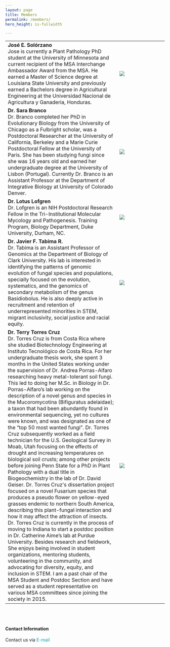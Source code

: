 ```yaml
---
layout: page
title: Members
permalink: /members/
hero_height: is-fullwidth

---
```



<table style="width:100%; border:none;" cellspacing="10" >

<tr style="border:none;">
  <td style="border: none;font-size:16px;">
    <span style="font-weight:700;">José E. Solórzano</span>
    <br>
Jose is currently a Plant Pathology PhD student at the University of Minnesota and current recipient of the MSA Interchange Ambassador Award from the MSA. He earned a Master of Science degree at Louisiana State University and previously earned a Bachelors degree in Agricultural Engineering at the Universidad Nacional de Agricultura y Ganaderia, Honduras.
  </td>
  <td style="width:30%;border:none;font-size:16px;">
    <img src= "{{ "/assets/site_images/Jose.jpg" | relative_url }}"/>
  </td>
</tr>


<tr style="border:none;">
  <td style="border: none;font-size:16px;">
    <span style="font-weight:700;">Dr. Sara Branco</span>
    <br>
Dr. Branco completed her PhD in Evolutionary Biology from the University of Chicago as a Fulbright scholar, was a Postdoctoral Researcher at the University of California, Berkeley and a Marie Curie Postdoctoral Fellow at the University of Paris. She has been studying fungi since she was 16 years old and earned her undergraduate degree at the University of Lisbon (Portugal). Currently Dr. Branco is an Assistant Professor at the Department of Integrative Biology at University of Colorado Denver.
  </td>
  <td style="width:30%;border:none;font-size:16px;">
    <img src= "{{ "assets/site_images/sb.jpg" | relative_url }}"/>
  </td>
</tr>
  

<tr style="border:none;">
  <td style="border: none;font-size:16px;">
    <span style="font-weight:700;">Dr. Lotus Lofgren</span> 
<br>
Dr. Lofgren is an NIH Postdoctoral Research Fellow in the Tri-Institutional Molecular Mycology and Pathogenesis. Training Program, Biology Department, Duke University, Durham, NC.
    </td>
    <td style="width:30%;border:none;font-size:16px;">
	<img src= "{{ "assets/site_images/Lof.jpg" | relative_url }}"/>
    </td>
</tr>

  
<tr style="border:none;">
  <td style="border: none;font-size:16px;">
    <span style="font-weight:700;"> Dr. Javier F. Tabima R.</span>
    <br>
Dr. Tabima is an Assistant Professor of Genomics at the Department of Biology of Clark University. His lab is interested in identifying the patterns of genomic evolution of fungal species and populations, specially focused on the evolution, systematics, and the genomics of secondary metabolism of the genus Basidiobolus. He is also deeply active in recruitment and retention of underrepresented minorities in STEM, migrant inclusivity, social justice and racial equity.
  </td>
  <td style="width:30%;border:none;font-size:16px;">
    <img src= "{{ "assets/site_images/jv.jpg" | relative_url }}"/>
  </td>
</tr>
	
	
<tr style="border:none;">
  <td style="border: none;font-size:16px;">
    <span style="font-weight:700;"> Dr. Terry Torres Cruz</span>
    <br>
Dr. Torres Cruz is from Costa Rica where she studied Biotechnology Engineering at Instituto Tecnológico de Costa Rica. For her undergraduate thesis work, she spent 3 months in the United States working under the supervision of Dr. Andrea Porras-Alfaro researching heavy metal-tolerant soil fungi. This led to doing her M.Sc. in Biology in Dr. Porras-Alfaro’s lab working on the description of a novel genus and species in the Mucoromycotina (Bifiguratus adelaidae); a taxon that had been abundantly found in environmental sequencing, yet no cultures were known, and was designated as one of the “top 50 most wanted fungi”. Dr. Torres Cruz subsequently worked as a field technician for the U.S. Geological Survey in Moab, Utah focusing on the effects of drought and increasing temperatures on biological soil crusts; among other projects before joining Penn State for a PhD in Plant Pathology with a dual title in Biogeochemistry in the lab of Dr. David Geiser. Dr. Torres Cruz's dissertation project focused on a novel Fusarium species that produces a pseudo flower on yellow-eyed grasses endemic to northern South America, describing this plant-fungal interaction and how it may affect the attraction of insects. Dr. Torres Cruz is currently in the process of moving to Indiana to start a postdoc position in Dr. Catherine Aime’s lab at Purdue University. Besides research and fieldwork, She enjoys being involved in student organizations, mentoring students, volunteering in the community, and advocating for diversity, equity, and inclusion in STEM. I am a past chair of the MSA Student and Postdoc Section and have served as a student representative on various MSA committees since joining the society in 2015.
  </td>
  <td style="width:30%;border:none;font-size:16px;">
    <img src= "{{ "assets/site_images/tr.jpg" | relative_url }}"/>
  </td>
</tr>	
	
</table>


<br><br>

#### Contact Information  
Contact us via <a href="mailto:ortiz432@umn.edu" style="text-decoration: none; color:#039fb9">E-mail</a>
